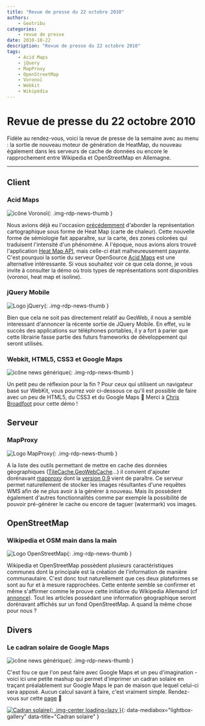 ```yaml
---
title: "Revue de presse du 22 octobre 2010"
authors:
    - Geotribu
categories:
    - revue de presse
date: 2010-10-22
description: "Revue de presse du 22 octobre 2010"
tags:
    - Acid Maps
    - jQuery
    - MapProxy
    - OpenStreetMap
    - Voronoï
    - Webkit
    - Wikipédia
---
```


# Revue de presse du 22 octobre 2010

Fidèle au rendez-vous, voici la revue de presse de la semaine avec au menu : la sortie de nouveau moteur de génération de HeatMap, du nouveau également dans les serveurs de cache de données ou encore le rapprochement entre Wikipedia et OpenStreetMap en Allemagne.

----

## Client

### Acid Maps

![icône Voronoï](https://cdn.geotribu.fr/img/logos-icones/divers/voronoi.png "icône Voronoï"){: .img-rdp-news-thumb }

Nous avions déjà eu l'occasion [précédemment](http://geotribu.net/node/192) d'aborder la représentation cartographique sous forme de Heat Map (carte de chaleur). Cette nouvelle forme de sémiologie fait apparaître, sur la carte, des zones colorées qui traduisent l'intensité d'un phénomène. A l'époque, nous avions alors trouvé l'application [Heat Map API](http://www.heatmapapi.com/), mais celle-ci était malheureusement payante. C'est pourquoi la sortie du serveur OpenSource [Acid Maps](http://xoomcode.com/content/acid-maps-visualizations-real-time-decisions) est une alternative intéressante. Si vous souhaitez voir ce que cela donne, je vous invite à consulter la démo où trois types de représentations sont disponibles (voronoi, heat map et isoline).

### jQuery Mobile

![Logo jQuery](https://cdn.geotribu.fr/img/icon_jquery.jpg "Logo jQuery"){: .img-rdp-news-thumb }

Bien que cela ne soit pas directement relatif au GeoWeb, il nous a semblé interessant d'annoncer la récente sortie de JQuery Mobile. En effet, vu le succès des applications sur téléphones portables, il y a fort à parier que cette librairie fasse partie des futurs frameworks de développement qui seront utilisés.

### Webkit, HTML5, CSS3 et Google Maps

![icône news générique](https://cdn.geotribu.fr/img/internal/icons-rdp-news/news.png "News Geotribu"){: .img-rdp-news-thumb }

Un petit peu de réflexion pour la fin ? Pour ceux qui utilisent un navigateur basé sur WebKit, vous pourrez voir ci-dessous ce qu'il est possible de faire avec un peu de HTML5, du CSS3 et du Google Maps :slightly_smiling_face: Merci à [Chris](http://twitter.com/#broady) [Broadfoot](http://chrisbroadfoot.id.au/) pour cette démo !

## Serveur

### MapProxy

![Logo MapProxy](https://cdn.geotribu.fr/img/logos-icones/logiciels_librairies/mapproxy.png "Logo MapProxy"){: .img-rdp-news-thumb }

A la liste des outils permettant de mettre en cache des données géographiques ([TileCache](http://tilecache.org/),[GeoWebCache](http://geowebcache.sourceforge.net/)...) il convient d'ajouter dorénavant [mapproxy](http://mapproxy.org/) dont la [version 0.9](http://blog.mapproxy.org/new-mapproxy-090-release) vient de paraître. Ce serveur permet naturellement de stocker les images résultantes d'une requêtes WMS afin de ne plus avoir à la générer à nouveau. Mais ils possèdent également d'autres fonctionnalités comme par exemple la possibilité de pouvoir pré-générer le cache ou encore de taguer (watermark) vos images.

## OpenStreetMap

### Wikipedia et OSM main dans la main

![Logo OpenStreetMap](https://cdn.geotribu.fr/img/logos-icones/OpenStreetMap/Openstreetmap.png){: .img-rdp-news-thumb }

Wikipedia et OpenStreetMap possèdent plusieurs caractéristiques communes dont la principale est la création de l'information de manière communautaire. C'est donc tout naturellement que ces deux plateformes se sont au fur et à mesure rapprochées. Cette entente semble se confirmer et même s'affirmer comme le prouve cette initiative du Wikipedia Allemand (cf [annonce](http://opengeodata.org/wikipedia-makes-openstreetmap-more-prominent)). Tout les articles possédant une information géographique seront dorénavant affichés sur un fond OpenStreetMap. A quand la même chose pour nous ?

## Divers

### Le cadran solaire de Google Maps

![icône news générique](https://cdn.geotribu.fr/img/internal/icons-rdp-news/news.png "News Geotribu"){: .img-rdp-news-thumb }

C'est fou ce que l'on peut faire avec Google Maps et un peu d'imagination - voici ici une petite mashup qui permet d'imprimer un cadran solaire en traçant préalablement sur Google Maps le pan de maison que lequel celui-ci sera apposé. Aucun calcul savant à faire, c'est vraiment simple. Rendez-vous sur cette [page](http://sundial.damia.net/vertical/index-fr.html) :slightly_smiling_face:

[![Cadran solaire](http://sundial.damia.net/vertical/ima/sundial-window.jpg "Cadran solaire"){: .img-center loading=lazy }](http://sundial.damia.net/vertical/ima/sundial-window.jpg){: data-mediabox="lightbox-gallery" data-title="Cadran solaire" }
